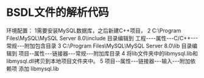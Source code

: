 # BSDL文件的解析代码
环境配置：
1需要安装MySQL数据库，之后新建C++项目，
2 C:\Program Files\MySQL\MySQL Server 8.0\include 目录编辑到      工程----属性---C/C++---常规---附加包含目录
3 C:\Program Files\MySQL\MySQL Server 8.0\lib 目录编辑到   项目--属性---链接器---常规---附加库目录
4   将lib文件夹中的libmysql.lib和libmysql.dll拷贝到本地项目文件夹中。
5       项目--属性---链接器---输入---附加依赖项 添加 libmysql.lib

